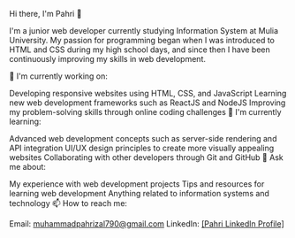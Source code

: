 Hi there, I'm Pahri 👋

I'm a junior web developer currently studying Information System at Mulia University. My passion for programming began when I was introduced to HTML and CSS during my high school days, and since then I have been continuously improving my skills in web development.

🔭 I'm currently working on:

Developing responsive websites using HTML, CSS, and JavaScript
Learning new web development frameworks such as ReactJS and NodeJS
Improving my problem-solving skills through online coding challenges
🌱 I'm currently learning:

Advanced web development concepts such as server-side rendering and API integration
UI/UX design principles to create more visually appealing websites
Collaborating with other developers through Git and GitHub
💬 Ask me about:

My experience with web development projects
Tips and resources for learning web development
Anything related to information systems and technology
📫 How to reach me:

Email: muhammadpahrizal790@gmail.com
LinkedIn: [[Pahri Linkedln Profile]](https://www.linkedin.com/in/muhammad-yulasfi-pahrizal/)

<!---
muhammadyulasfipahrizal/muhammadyulasfipahrizal is a ✨ special ✨ repository because its `README.md` (this file) appears on your GitHub profile.
You can click the Preview link to take a look at your changes.
--->
